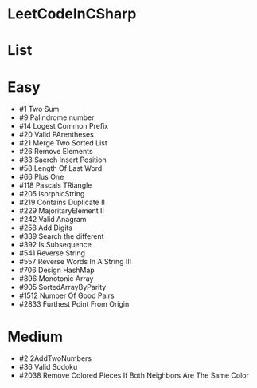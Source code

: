 # LeetCodeInCSharp
# List

# Easy
+ #1 Two Sum
+ #9 Palindrome number
+ #14 Logest Common Prefix
+ #20 Valid PArentheses
+ #21 Merge Two Sorted List
+ #26 Remove Elements
+ #33 Saerch Insert Position
+ #58 Length Of Last Word
+ #66 Plus One
+ #118 Pascals TRiangle
+ #205 IsorphicString
+ #219 Contains Duplicate II
+ #229 MajoritaryElement II
+ #242 Valid Anagram
+ #258 Add Digits
+ #389 Search the different
+ #392 Is Subsequence
+ #541 Reverse String
+ #557 Reverse Words In A String III
+ #706 Design HashMap
+ #896 Monotonic Array
+ #905 SortedArrayByParity
+ #1512 Number Of Good Pairs
+ #2833 Furthest Point From Origin
# Medium
+ #2 2AddTwoNumbers
+ #36 Valid Sodoku
+ #2038 Remove Colored Pieces If Both Neighbors Are The Same Color


